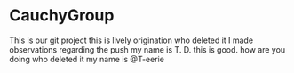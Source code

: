 # CauchyGroup
This is our git project
this is lively
origination
who deleted it
I made observations regarding the push
my name is T. D. 
this is good. how are you doing 
who deleted it
my name is @T-eerie




